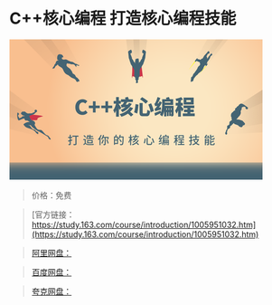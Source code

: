 # C++核心编程 打造核心编程技能

![img](../../../assets/study163/free/55a76fca-086e-4770-8a46-2475241ae48a.png)

> 价格：免费

> [官方链接：https://study.163.com/course/introduction/1005951032.htm](https://study.163.com/course/introduction/1005951032.htm)

> [阿里网盘：]()

> [百度网盘：]()

> [夸克网盘：]()
